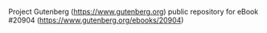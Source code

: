 Project Gutenberg (https://www.gutenberg.org) public repository for eBook #20904 (https://www.gutenberg.org/ebooks/20904)
